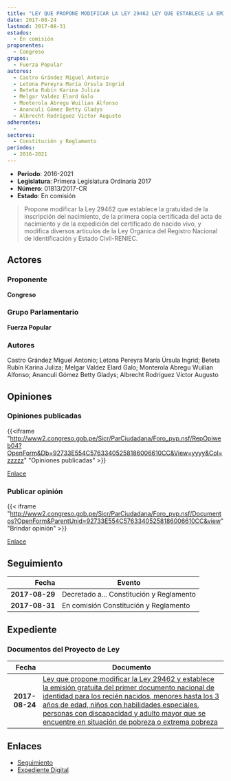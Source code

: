 ```yaml
---
title: "LEY QUE PROPONE MODIFICAR LA LEY 29462 LEY QUE ESTABLECE LA EMISIÓN GRATUITA DEL PRIMER DOCUMENTO NACIONAL DE IDENTIDAD PARA LOS RECIÉN NACIDOS, MENORES HASTA LOS 3 AÑOS DE EDAD, NIÑOS CON HABILIDADES ESPECIALES, PERSONAS CON DISCAPACIDAD Y ADULTO MAYOR QUE SE ENCUENTRE EN SITUACIÓN DE POBREZA O EXTREMA POBREZA"
date: 2017-08-24
lastmod: 2017-08-31
estados: 
  - En comisión
proponentes: 
  - Congreso
grupos: 
  - Fuerza Popular
autores: 
  - Castro Grández Miguel Antonio
  - Letona Pereyra María Úrsula Ingrid
  - Beteta Rubín Karina Juliza
  - Melgar Valdez Elard Galo
  - Monterola Abregu Wuilian Alfonso
  - Ananculi Gómez Betty Gladys
  - Albrecht Rodríguez Víctor Augusto
adherentes: 
  - 
sectores: 
  - Constitución y Reglamento
periodos: 
  - 2016-2021
---
```


- **Periodo**: 2016-2021
- **Legislatura**: Primera Legislatura Ordinaria 2017
- **Número**: 01813/2017-CR
- **Estado**: En comisión

> Propone modificar la Ley 29462 que establece la gratuidad de la inscripción del nacimiento, de la primera copia certificada del acta de nacimiento y de la expedición del certificado de nacido vivo, y modifica diversos artículos de la Ley Orgánica del Registro Nacional de Identificación y Estado Civil-RENIEC.


## Actores

### Proponente

**Congreso**

### Grupo Parlamentario

**Fuerza Popular**

### Autores

Castro Grández Miguel Antonio; Letona Pereyra María Úrsula Ingrid; Beteta Rubín Karina Juliza; Melgar Valdez Elard Galo; Monterola Abregu Wuilian Alfonso; Ananculi Gómez Betty Gladys; Albrecht Rodríguez Víctor Augusto


## Opiniones

### Opiniones publicadas

{{<iframe "http://www2.congreso.gob.pe/Sicr/ParCiudadana/Foro_pvp.nsf/RepOpiweb04?OpenForm&Db=92733E554C57633405258186006610CC&View=yyyy&Col=zzzzz" "Opiniones publicadas" >}}

[Enlace](http://www2.congreso.gob.pe/Sicr/ParCiudadana/Foro_pvp.nsf/RepOpiweb04?OpenForm&Db=92733E554C57633405258186006610CC&View=yyyy&Col=zzzzz)
### Publicar opinión

{{< iframe "http://www2.congreso.gob.pe/Sicr/ParCiudadana/Foro_pvp.nsf/Documentos?OpenForm&ParentUnid=92733E554C57633405258186006610CC&view" "Brindar opinión" >}}

[Enlace](http://www2.congreso.gob.pe/Sicr/ParCiudadana/Foro_pvp.nsf/Documentos?OpenForm&ParentUnid=92733E554C57633405258186006610CC&view)

## Seguimiento

| Fecha | Evento |
|------:|--------|
| **2017-08-29** | Decretado a... Constitución y Reglamento|
| **2017-08-31** | En comisión Constitución y Reglamento|


## Expediente


### Documentos del Proyecto de Ley

| Fecha | Documento |
|------:|--------|
| **2017-08-24** | [Ley que propone modificar la Ley 29462 y establece la emisión gratuita del primer documento nacional de identidad para los recién nacidos, menores hasta los 3 años de edad, niños con habilidades especiales, personas con discapacidad y adulto mayor que se encuentre en situación de pobreza o extrema pobreza](http://www.leyes.congreso.gob.pe/Documentos/2016_2021/Proyectos_de_Ley_y_de_Resoluciones_Legislativas/PL0181320170824_.pdf) |

## Enlaces 

- [Seguimiento](http://www2.congreso.gob.pe/Sicr/TraDocEstProc/CLProLey2016.nsf/f7fff46988ca05b1052578e100829cc7/e4b909996e94fe0a0525818600732acc?OpenDocument)
- [Expediente Digital](http://www2.congreso.gob.pe/Sicr/TraDocEstProc/CLProLey2016.nsf/f7fff46988ca05b1052578e100829cc7/e4b909996e94fe0a0525818600732acc?OpenDocument&Click=05257FB7005EB655.eb71d0cf91d8294e05256cdf006b5706/$Body/0.1C6C)
